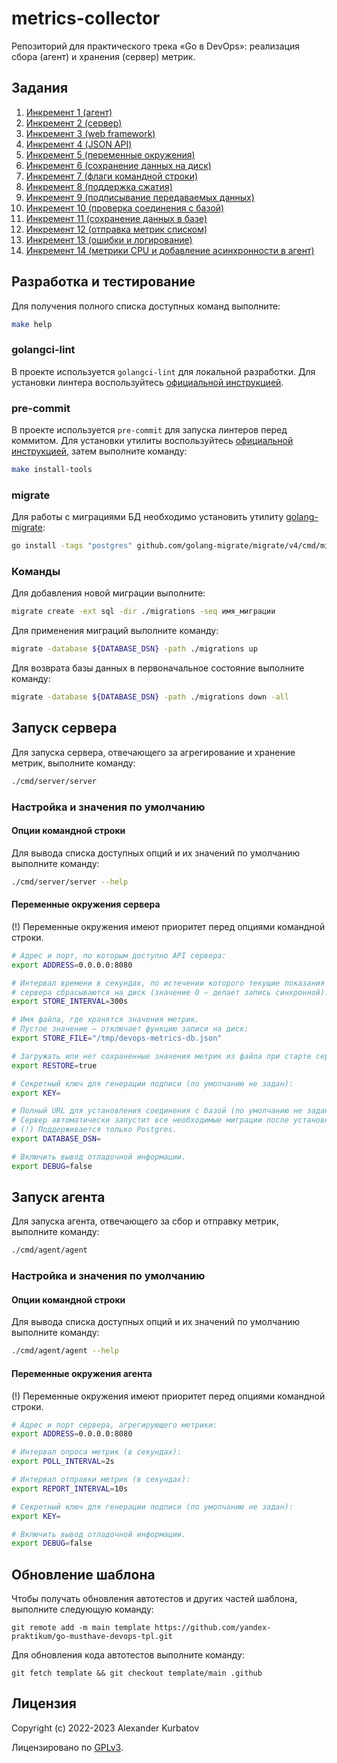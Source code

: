 # metrics-collector
Репозиторий для практического трека «Go в DevOps»: реализация сбора (агент) и хранения (сервер) метрик.

## Задания
1.  [Инкремент 1 (агент)](./docs/tasks/increment1.md)
2.  [Инкремент 2 (сервер)](./docs/tasks/increment2.md)
3.  [Инкремент 3 (web framework)](./docs/tasks/increment3.md)
4.  [Инкремент 4 (JSON API)](./docs/tasks/increment4.md)
5.  [Инкремент 5 (переменные окружения)](./docs/tasks/increment5.md)
6.  [Инкремент 6 (сохранение данных на диск)](./docs/tasks/increment6.md)
7.  [Инкремент 7 (флаги командной строки)](./docs/tasks/increment7.md)
8.  [Инкремент 8 (поддержка сжатия)](./docs/tasks/increment8.md)
9.  [Инкремент 9 (подписывание передаваемых данных)](./docs/tasks/increment9.md)
10. [Инкремент 10 (проверка соединения с базой)](./docs/tasks/increment10.md)
11. [Инкремент 11 (сохранение данных в базе)](./docs/tasks/increment11.md)
12. [Инкремент 12 (отправка метрик списком)](./docs/tasks/increment12.md)
13. [Инкремент 13 (ошибки и логирование)](./docs/tasks/increment13.md)
14. [Инкремент 14 (метрики CPU и добавление асинхронности в агент)](./docs/tasks/increment14.md)

## Разработка и тестирование
Для получения полного списка доступных команд выполните:
```bash
make help
```

### golangci-lint
В проекте используется `golangci-lint` для локальной разработки. Для установки линтера воспользуйтесь [официальной инструкцией](https://golangci-lint.run/usage/install/).

### pre-commit
В проекте используется `pre-commit` для запуска линтеров перед коммитом. Для установки утилиты воспользуйтесь [официальной инструкцией](https://pre-commit.com/#install), затем выполните команду:
```bash
make install-tools
```

### migrate
Для работы с миграциями БД необходимо установить утилиту [golang-migrate](https://github.com/golang-migrate/migrate):
```bash
go install -tags "postgres" github.com/golang-migrate/migrate/v4/cmd/migrate@latest
```

### Команды
Для добавления новой миграции выполните:
```bash
migrate create -ext sql -dir ./migrations -seq имя_миграции
```

Для применения миграций выполните команду:
```bash
migrate -database ${DATABASE_DSN} -path ./migrations up
```

Для возврата базы данных в первоначальное состояние выполните команду:
```bash
migrate -database ${DATABASE_DSN} -path ./migrations down -all
```

## Запуск сервера
Для запуска сервера, отвечающего за агрегирование и хранение метрик, выполните команду:
```bash
./cmd/server/server
```

### Настройка и значения по умолчанию
#### Опции командной строки
Для вывода списка доступных опций и их значений по умолчанию выполните команду:
```bash
./cmd/server/server --help
```

#### Переменные окружения сервера
(!) Переменные окружения имеют приоритет перед опциями командной строки.

```bash
# Адрес и порт, по которым доступно API сервера:
export ADDRESS=0.0.0.0:8080

# Интервал времени в секундах, по истечении которого текущие показания
# сервера сбрасываются на диск (значение 0 — делает запись синхронной):
export STORE_INTERVAL=300s

# Имя файла, где хранятся значения метрик.
# Пустое значение — отключает функцию записи на диск:
export STORE_FILE="/tmp/devops-metrics-db.json"

# Загружать или нет сохраненные значения метрик из файла при старте сервера:
export RESTORE=true

# Секретный ключ для генерации подписи (по умолчанию не задан):
export KEY=

# Полный URL для установления соединения с базой (по умолчанию не задан).
# Сервер автоматически запустит все необходимые миграции после установления соединения с базой.
# (!) Поддерживается только Postgres.
export DATABASE_DSN=

# Включить вывод отладочной информации.
export DEBUG=false
```

## Запуск агента
Для запуска агента, отвечающего за сбор и отправку метрик, выполните команду:
```bash
./cmd/agent/agent
```

### Настройка и значения по умолчанию
#### Опции командной строки
Для вывода списка доступных опций и их значений по умолчанию выполните команду:
```bash
./cmd/agent/agent --help
```

#### Переменные окружения агента
(!) Переменные окружения имеют приоритет перед опциями командной строки.

```bash
# Адрес и порт сервера, агрегирующего метрики:
export ADDRESS=0.0.0.0:8080

# Интервал опроса метрик (в секундах):
export POLL_INTERVAL=2s

# Интервал отправки метрик (в секундах):
export REPORT_INTERVAL=10s

# Секретный ключ для генерации подписи (по умолчанию не задан):
export KEY=

# Включить вывод отладочной информации.
export DEBUG=false
```

## Обновление шаблона
Чтобы получать обновления автотестов и других частей шаблона, выполните следующую команду:
```
git remote add -m main template https://github.com/yandex-praktikum/go-musthave-devops-tpl.git
```

Для обновления кода автотестов выполните команду:
```
git fetch template && git checkout template/main .github
```

## Лицензия
Copyright (c) 2022-2023 Alexander Kurbatov

Лицензировано по [GPLv3](LICENSE).
